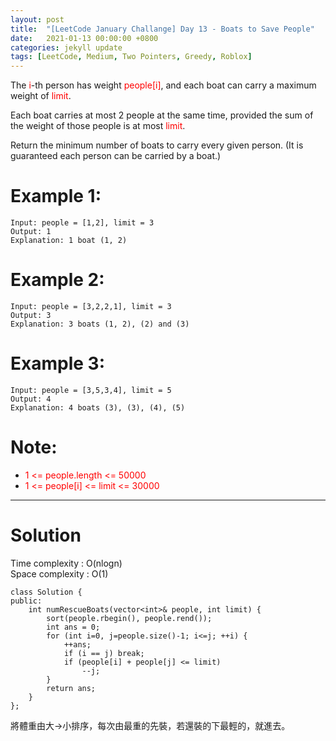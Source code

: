 ```yaml
---
layout: post
title:  "[LeetCode January Challange] Day 13 - Boats to Save People"
date:   2021-01-13 00:00:00 +0800
categories: jekyll update
tags: [LeetCode, Medium, Two Pointers, Greedy, Roblox]
---
```

The <font color="red">i</font>-th person has weight <font color="red">people[i]</font>, and each boat can carry a maximum weight of <font color="red">limit</font>.

Each boat carries at most 2 people at the same time, provided the sum of the weight of those people is at most <font color="red">limit</font>.

Return the minimum number of boats to carry every given person.  (It is guaranteed each person can be carried by a boat.)

# Example 1:

	Input: people = [1,2], limit = 3
	Output: 1
	Explanation: 1 boat (1, 2)

# Example 2:

	Input: people = [3,2,2,1], limit = 3
	Output: 3
	Explanation: 3 boats (1, 2), (2) and (3)

# Example 3:

	Input: people = [3,5,3,4], limit = 5
	Output: 4
	Explanation: 4 boats (3), (3), (4), (5)

# Note:
- <font color="red">1 <= people.length <= 50000</font>
- <font color="red">1 <= people[i] <= limit <= 30000</font>

______________________  

# Solution  

Time complexity : O(nlogn)  
Space complexity : O(1)  

	class Solution {
	public:
	    int numRescueBoats(vector<int>& people, int limit) {
	        sort(people.rbegin(), people.rend());
	        int ans = 0;
	        for (int i=0, j=people.size()-1; i<=j; ++i) {
	            ++ans;
	            if (i == j) break;
	            if (people[i] + people[j] <= limit)
	                --j;
	        }
	        return ans;
	    }
	};

將體重由大→小排序，每次由最重的先裝，若還裝的下最輕的，就進去。